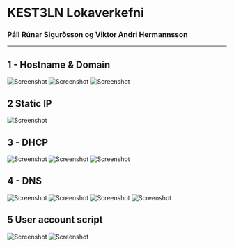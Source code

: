 # KEST3LN Lokaverkefni
### Páll Rúnar Sigurðsson og Viktor Andri Hermannsson
---
## 1 - Hostname & Domain

![Screenshot](src/Screenshot%20(28).png)
![Screenshot](src/Screenshot%20(31).png)
![Screenshot](src/Screenshot%20(32).png)

## 2 Static IP

![Screenshot](src/Screenshot%20(49).png)

## 3 - DHCP

![Screenshot](src/Screenshot%20(44).png)
![Screenshot](src/Screenshot%20(45).png)
![Screenshot](src/Screenshot%20(46).png)

## 4 - DNS

![Screenshot](src/Screenshot%20(42).png)
![Screenshot](src/Screenshot%20(43).png)
![Screenshot](src/Screenshot%20(47).png)
![Screenshot](src/Screenshot%20(48).png)

## 5 User account script

![Screenshot](src/Screenshot%20(15).png)
![Screenshot](src/Screenshot%20(16).png)
